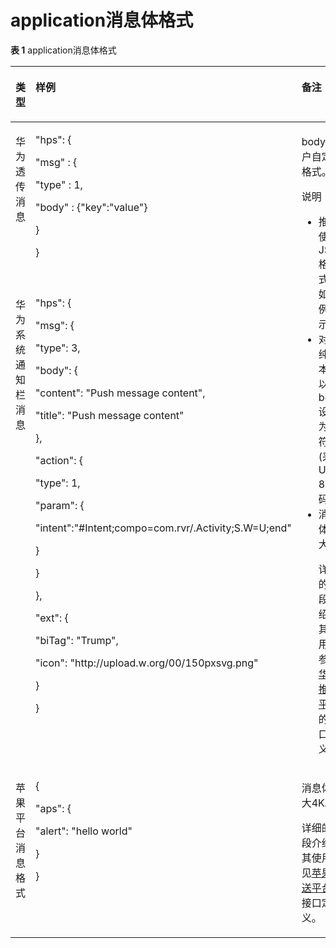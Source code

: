 # application消息体格式<a name="ZH-CN_TOPIC_0119034074"></a>

**表 1**  application消息体格式

<a name="table330018303493"></a>
<table><thead align="left"><tr id="row1830043010494"><th class="cellrowborder" valign="top" width="18%" id="mcps1.2.4.1.1"><p id="p96605944916"><a name="p96605944916"></a><a name="p96605944916"></a>类型</p>
</th>
<th class="cellrowborder" valign="top" width="40%" id="mcps1.2.4.1.2"><p id="p0661259124915"><a name="p0661259124915"></a><a name="p0661259124915"></a>样例</p>
</th>
<th class="cellrowborder" valign="top" width="42%" id="mcps1.2.4.1.3"><p id="p13003300491"><a name="p13003300491"></a><a name="p13003300491"></a>备注</p>
</th>
</tr>
</thead>
<tbody><tr id="row16300183010496"><td class="cellrowborder" valign="top" width="18%" headers="mcps1.2.4.1.1 "><p id="p156695912494"><a name="p156695912494"></a><a name="p156695912494"></a>华为透传消息</p>
</td>
<td class="cellrowborder" valign="top" width="40%" headers="mcps1.2.4.1.2 "><p id="p966105954914"><a name="p966105954914"></a><a name="p966105954914"></a>"hps": {</p>
<p id="p1666459204910"><a name="p1666459204910"></a><a name="p1666459204910"></a>"msg" : {</p>
<p id="p146645910494"><a name="p146645910494"></a><a name="p146645910494"></a>"type" : 1,</p>
<p id="p166145974917"><a name="p166145974917"></a><a name="p166145974917"></a>"body" : {"key":"value"}</p>
<p id="p266125912494"><a name="p266125912494"></a><a name="p266125912494"></a>}</p>
<p id="p166659184910"><a name="p166659184910"></a><a name="p166659184910"></a>}</p>
</td>
<td class="cellrowborder" rowspan="2" valign="top" width="42%" headers="mcps1.2.4.1.3 "><p id="p224933318552"><a name="p224933318552"></a><a name="p224933318552"></a>body为用户自定义格式。</p>
<div class="note" id="note149582146569"><a name="note149582146569"></a><a name="note149582146569"></a><span class="notetitle"> 说明： </span><div class="notebody"><a name="ul1328752085611"></a><a name="ul1328752085611"></a><ul id="ul1328752085611"><li>推荐使用JSON格式，如样例所示</li><li>对于纯文本可以将body设置为字符串(采用UTF-8编码)</li><li>消息体最大2K<p id="p13856165714563"><a name="p13856165714563"></a><a name="p13856165714563"></a>详细的字段介绍及其使用请参见<a href="https://developer.huawei.com/consumer/cn/service/hms/catalog/huaweipush_agent.html?page=hmssdk_huaweipush_api_reference_agent_s2" target="_blank" rel="noopener noreferrer">华为推送平台</a>的接口定义。</p>
</li></ul>
</div></div>
<p id="p11300630194915"><a name="p11300630194915"></a><a name="p11300630194915"></a></p>
</td>
</tr>
<tr id="row113003307499"><td class="cellrowborder" valign="top" headers="mcps1.2.4.1.1 "><p id="p6661859114915"><a name="p6661859114915"></a><a name="p6661859114915"></a>华为系统通知栏消息</p>
</td>
<td class="cellrowborder" valign="top" headers="mcps1.2.4.1.2 "><p id="p146610599491"><a name="p146610599491"></a><a name="p146610599491"></a>"hps": {</p>
<p id="p46610593494"><a name="p46610593494"></a><a name="p46610593494"></a>"msg": {</p>
<p id="p11661593493"><a name="p11661593493"></a><a name="p11661593493"></a>"type": 3,</p>
<p id="p1766659104912"><a name="p1766659104912"></a><a name="p1766659104912"></a>"body": {</p>
<p id="p1666159114920"><a name="p1666159114920"></a><a name="p1666159114920"></a>"content": "Push message content",</p>
<p id="p1966185918499"><a name="p1966185918499"></a><a name="p1966185918499"></a>"title": "Push message content"</p>
<p id="p266105924918"><a name="p266105924918"></a><a name="p266105924918"></a>},</p>
<p id="p76615994919"><a name="p76615994919"></a><a name="p76615994919"></a>"action": {</p>
<p id="p1066195912494"><a name="p1066195912494"></a><a name="p1066195912494"></a>"type": 1,</p>
<p id="p156685924920"><a name="p156685924920"></a><a name="p156685924920"></a>"param": {</p>
<p id="p1661459144919"><a name="p1661459144919"></a><a name="p1661459144919"></a>"intent":"#Intent;compo=com.rvr/.Activity;S.W=U;end"</p>
<p id="p966195944917"><a name="p966195944917"></a><a name="p966195944917"></a>}</p>
<p id="p5665593492"><a name="p5665593492"></a><a name="p5665593492"></a>}</p>
<p id="p1766175920497"><a name="p1766175920497"></a><a name="p1766175920497"></a>},</p>
<p id="p186605912490"><a name="p186605912490"></a><a name="p186605912490"></a>"ext": {</p>
<p id="p96625916498"><a name="p96625916498"></a><a name="p96625916498"></a>"biTag": "Trump",</p>
<p id="p136610597496"><a name="p136610597496"></a><a name="p136610597496"></a>"icon": "http://upload.w.org/00/150pxsvg.png"</p>
<p id="p066145912495"><a name="p066145912495"></a><a name="p066145912495"></a>}</p>
<p id="p666175964911"><a name="p666175964911"></a><a name="p666175964911"></a>}</p>
</td>
</tr>
<tr id="row34135184916"><td class="cellrowborder" valign="top" width="18%" headers="mcps1.2.4.1.1 "><p id="p5661859104918"><a name="p5661859104918"></a><a name="p5661859104918"></a>苹果平台消息格式</p>
</td>
<td class="cellrowborder" valign="top" width="40%" headers="mcps1.2.4.1.2 "><p id="p26685915499"><a name="p26685915499"></a><a name="p26685915499"></a>{</p>
<p id="p1866155916498"><a name="p1866155916498"></a><a name="p1866155916498"></a>"aps": {</p>
<p id="p1266259154916"><a name="p1266259154916"></a><a name="p1266259154916"></a>"alert": "hello world"</p>
<p id="p1766359184910"><a name="p1766359184910"></a><a name="p1766359184910"></a>}</p>
<p id="p566259164913"><a name="p566259164913"></a><a name="p566259164913"></a>}</p>
</td>
<td class="cellrowborder" valign="top" width="42%" headers="mcps1.2.4.1.3 "><p id="p1737461618554"><a name="p1737461618554"></a><a name="p1737461618554"></a>消息体最大4K。</p>
<p id="p637431695512"><a name="p637431695512"></a><a name="p637431695512"></a>详细的字段介绍及其使用参见<a href="https://developer.apple.com/library/content/documentation/NetworkingInternet/Conceptual/RemoteNotificationsPG/PayloadKeyReference.html" target="_blank" rel="noopener noreferrer">苹果推送平台</a>的接口定义。</p>
</td>
</tr>
</tbody>
</table>

